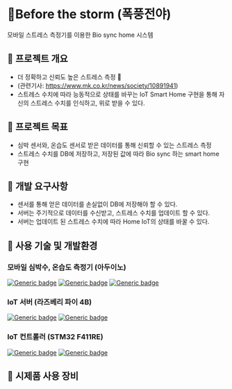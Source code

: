 # 🚨Before the storm (폭풍전야)
모바일 스트레스 측정기를 이용한 Bio sync home 시스템

## 📌 프로젝트 개요
- 더 정확하고 신뢰도 높은 스트레스 측정   🚨
- (관련기사: https://www.mk.co.kr/news/society/10891941)
- 스트레스 수치에 따라 능동적으로 상태를 바꾸는 IoT Smart Home 구현을 통해 자신의 스트레스 수치를 인식하고, 위로 받을 수 있다.
  
## 📌 프로젝트 목표
- 심박 센서와, 온습도 센서로 받은 데이터를 통해 신뢰할 수 있는 스트레스 측정
- 스트레스 수치를 DB에 저장하고, 저장된 값에 따라 Bio sync 하는 smart home 구현 

## 📌 개발 요구사항
- 센서를 통해 얻은 데이터를 손실없이 DB에 저장해야 할 수 있다.
- 서버는 주기적으로 데이터를 수신받고, 스트레스 수치를 업데이트 할 수 있다.
- 서버는 업데이트 된 스트레스 수치에 따라 Home IoT의 상태를 바꿀 수 있다.

## 📌 사용 기술 및 개발환경
### 모바일 심박수, 온습도 측정기 (아두이노)
[![Generic badge](https://img.shields.io/badge/Arduino-Uno.svg)](https://shields.io/) 
[![Generic badge](https://img.shields.io/badge/C.svg)](https://shields.io/) 
[![Generic badge](https://img.shields.io/badge/ArduinoIDE.svg)](https://shields.io/)
### IoT 서버 (라즈베리 파이 4B)
[![Generic badge](https://img.shields.io/badge/Raspbian-Bookworm-red.svg)](https://shields.io/)
[![Generic badge](https://img.shields.io/badge/MariaDB-15.1-green.svg)](https://shields.io/)
### IoT 컨트롤러 (STM32 F411RE)
[![Generic badge](https://img.shields.io/badge/C.svg)](https://shields.io/) 
[![Generic badge](https://img.shields.io/badge/STMCubeIDE.svg)](https://shields.io/)

## 📌 시제품 사용 장비
